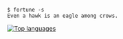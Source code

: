 ```
$ fortune -s
Even a hawk is an eagle among crows.
```

<!--
[![Morrison's stats](https://stats-card-sable.vercel.app/api?username=mrrsnn&theme=transparent&all_commits=true&count_private=true&show_icons=true&rank_icon=default&text_color=4A7150&title_color=71B287&ring_color=71B287&icon_color=71B287&border_color=71B287&text_bold=false)](https://www.youtube.com/watch?v=R8OWNspU_yE)
-->


[![Top languages](https://stats-card-sable.vercel.app/api/top-langs?username=mrrsnn&langs_count=6&layout=donut&count_private=true&size_weight=0.5&count_weight=0.5&theme=transparent&text_color=0472D9&title_color=79DAFF&ring_color=79DAFF&icon_color=79DAFF&border_color=79DAFF&text_bold=false&hide=makefile)](https://www.youtube.com/watch?v=R8OWNspU_yE)
<!--
**mrrsnn/mrrsnn** is a ✨ _special_ ✨ repository because its `README.md` (this file) appears on your GitHub profile.

Here are some ideas to get you started:

- 🔭 I’m currently working on ...
- 🌱 I’m currently learning ...
- 👯 I’m looking to collaborate on ...
- 🤔 I’m looking for help with ...
- 💬 Ask me about ...
- 📫 How to reach me: ...
- 😄 Pronouns: ...
- ⚡ Fun fact: ...
-->

